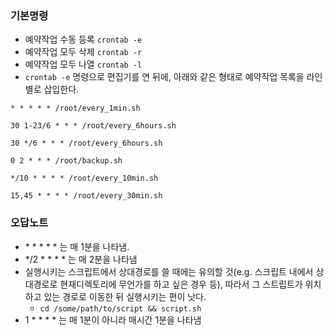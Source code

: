 ### 기본명령 

 - 예약작업 수동 등록 `crontab -e`
 - 예약작업 모두 삭제 `crontab -r` 
 - 예약작업 모두 나열 `crontab -l`
 - `crontab -e` 명령으로 편집기를 연 뒤에, 아래와 같은 형태로 예약작업 목록을 라인별로 삽입한다. 
 
 ```
 * * * * * /root/every_1min.sh 
 
 30 1-23/6 * * * /root/every_6hours.sh
 
 30 */6 * * * /root/every_6hours.sh
 
 0 2 * * * /root/backup.sh
 
 */10 * * * * /root/every_10min.sh
 
 15,45 * * * * /root/every_30min.sh
 ```
 
### 오답노트
 - \* \* \* \* \* 는 매 1분을 나타냄.
 - \*/2 \* \* \* \* 는 매 2분을 나타냄
 - 실행시키는 스크립트에서 상대경로를 쓸 때에는 유의할 것(e.g. 스크립트 내에서 상대경로로 현재디렉토리에 무언가를 하고 싶은 경우 등), 따라서 그 스트립트가 위치하고 있는 경로로 이동한 뒤 실행시키는 편이 낫다. 
   - `cd /some/path/to/script && script.sh`
 - 1 \* \* \* \* 는 매 1분이 아니라 매시간 1분을 나타냄
